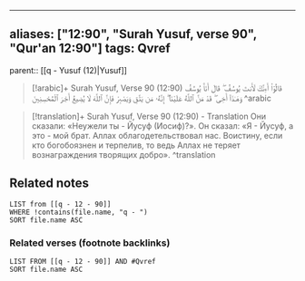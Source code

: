 
---
aliases: ["12:90", "Surah Yusuf, verse 90", "Qur'an 12:90"]
tags: Qvref
---

parent:: [[q - Yusuf (12)|Yusuf]]

> [!arabic]+ Surah Yusuf, Verse 90 (12:90)
> <span class="quran-arabic">قَالُوٓا۟ أَءِنَّكَ لَأَنتَ يُوسُفُ ۖ قَالَ أَنَا۠ يُوسُفُ وَهَـٰذَآ أَخِى ۖ قَدْ مَنَّ ٱللَّهُ عَلَيْنَآ ۖ إِنَّهُۥ مَن يَتَّقِ وَيَصْبِرْ فَإِنَّ ٱللَّهَ لَا يُضِيعُ أَجْرَ ٱلْمُحْسِنِينَ</span>
^arabic

> [!translation]+ Surah Yusuf, Verse 90 (12:90) - Translation
> Они сказали: «Неужели ты - Йусуф (Иосиф)?». Он сказал: «Я - Йусуф, а это - мой брат. Аллах облагодетельствовал нас. Воистину, если кто богобоязнен и терпелив, то ведь Аллах не теряет вознаграждения творящих добро».
^translation



## Related notes
```dataview
LIST from [[q - 12 - 90]]
WHERE !contains(file.name, "q - ")
SORT file.name ASC
```

### Related verses (footnote backlinks)
```dataview
LIST FROM [[q - 12 - 90]] AND #Qvref
SORT file.name ASC
```

